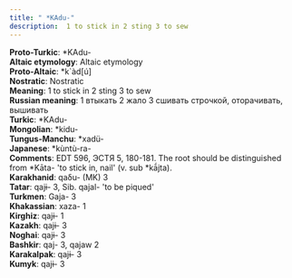 ```yaml
---
title: " *KAdu-"
description:  1 to stick in 2 sting 3 to sew
---
```


<strong>Proto-Turkic</strong>:  *KAdu-<br>
<strong>Altaic etymology</strong>:  Altaic etymology<br>
<strong> Proto-Altaic</strong>:  *k`àd[ú]<br>
<strong>Nostratic</strong>:  Nostratic<br>
<strong>Meaning</strong>:  1 to stick in 2 sting 3 to sew<br>
<strong>Russian meaning</strong>:  1 втыкать 2 жало 3 сшивать строчкой, оторачивать, вышивать<br>
<strong>Turkic</strong>:  *KAdu-<br>
<strong>Mongolian</strong>:  *kidu-<br>
<strong>Tungus-Manchu</strong>:  *xadü-<br>
<strong>Japanese</strong>:  *kùntù-ra-<br>
<strong>Comments</strong>:  EDT 596, ЭСТЯ 5, 180-181. The root should be distinguished from *Kāta- 'to stick in, nail' (v. sub *kā́jta).<br>
<strong>Karakhanid</strong>:  qaδu- (MK) 3<br>
<strong>Tatar</strong>:  qajɨ- 3, Sib. qajal- 'to be piqued'<br>
<strong>Turkmen</strong>:  Gaja- 3<br>
<strong>Khakassian</strong>:  xaza- 1<br>
<strong>Kirghiz</strong>:  qajɨ- 1<br>
<strong>Kazakh</strong>:  qajɨ- 3<br>
<strong>Noghai</strong>:  qajɨ- 3<br>
<strong>Bashkir</strong>:  qaj- 3, qajaw 2<br>
<strong>Karakalpak</strong>:  qajɨ- 3<br>
<strong>Kumyk</strong>:  qajɨ- 3<br>



